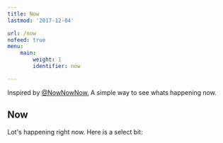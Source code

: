 ```yaml
---
title: Now
lastmod: '2017-12-04'

url: /now
nofeed: true
menu:
    main:
        weight: 1
        identifier: now

---
```

Inspired by [@NowNowNow.](https://nownownow.com/) A simple way to see whats happening now.

## Now

Lot's happening right now. Here is a select bit:
